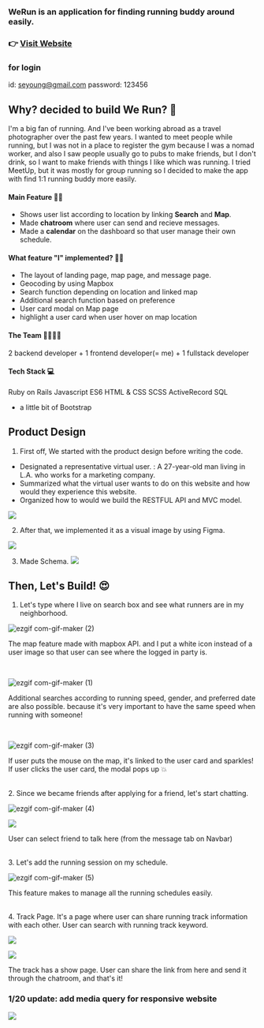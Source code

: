 
### WeRun is an application for finding running buddy around easily.
### 👉 [Visit Website](https://werunners.herokuapp.com)

### for login
id: seyoung@gmail.com
password: 123456

## Why? decided to build We Run? 🤔
I'm a big fan of running. And I've been working abroad as a travel photographer over the past few years. I wanted to meet people while running, but I was not in a place to register the gym because I was a nomad worker, and also I saw people usually go to pubs to make friends, but I don't drink, so I want to make friends with things I like which was running. I tried MeetUp, but it was mostly for group running so I decided to make the app with find 1:1 running buddy more easily.

#### Main Feature 🏃‍♂️
* Shows user list according to location by linking **Search** and **Map**.
* Made **chatroom** where user can send and recieve messages.
* Made a **calendar** on the dashboard so that user manage their own schedule.

#### What feature "I" implemented? 🏃‍♂️
* The layout of landing page, map page, and message page.
* Geocoding by using Mapbox
* Search function depending on location and linked map
* Additional search function based on preference
* User card modal on Map page
* highlight a user card when user hover on map location

#### The Team 👨‍👩‍👧‍👧
2 backend developer + 1 frontend developer(= me) + 1 fullstack developer

#### Tech Stack 💻
Ruby on Rails
Javascript ES6
HTML & CSS
SCSS
ActiveRecord
SQL
+ a little bit of Bootstrap

## Product Design
1. First off, We started with the product design before writing the code.
* Designated a representative virtual user. : A 27-year-old man living in L.A. who works for a marketing company.
* Summarized what the virtual user wants to do on this website and how would they experience this website.
* Organized how to would we build the RESTFUL API and MVC model.

![](https://images.velog.io/images/syjoo/post/4dd5cbfa-c6c5-43b4-a8a4-b6ef231d5b3b/user%20story.JPG)


2. After that, we implemented it as a visual image by using Figma.

![](https://images.velog.io/images/syjoo/post/5a918d3b-754f-49ae-8330-011ce84fc36c/WeRun1.JPG)

3. Made Schema.
![](https://images.velog.io/images/syjoo/post/ae36572e-4484-4f37-89a1-c98809297f8c/WeRun2.JPG)



## Then, Let's Build! 😍

1. Let's type where I live on search box and see what runners are in my neighborhood.

![ezgif com-gif-maker (2)](https://user-images.githubusercontent.com/63498427/137625815-d60396a9-0395-4f81-bac7-621b76881f6f.gif)

The map feature made with mapbox API. and I put a white icon instead of a user image so that user can see where the logged in party is.

<br/>


![ezgif com-gif-maker (1)](https://user-images.githubusercontent.com/63498427/137625741-6a077b21-f8e5-4a93-a0b4-595badc773dc.gif)

Additional searches according to running speed, gender, and preferred date are also possible. because it's very important to have the same speed when running with someone!

<br/>

![ezgif com-gif-maker (3)](https://user-images.githubusercontent.com/63498427/137625850-700e9133-9ebd-47e6-856c-68e4d5181f27.gif)

If user puts the mouse on the map, it's linked to the user card and sparkles!
If user clicks the user card, the modal pops up 💥

<br/>
2. Since we became friends after applying for a friend, let's start chatting.

![ezgif com-gif-maker (4)](https://user-images.githubusercontent.com/63498427/137625890-406cb8a4-57b0-4aba-ada0-9d4b41b4ef62.gif)


![](https://images.velog.io/images/syjoo/post/00afd6dc-6a44-4931-8df7-e13ce3527729/werun3.JPG)

User can select friend to talk here (from the message tab on Navbar)


<br/>
3. Let's add the running session on my schedule.

![ezgif com-gif-maker (5)](https://user-images.githubusercontent.com/63498427/137625968-4679f211-0477-43bb-a2d1-2b373bf49707.gif)

This feature makes to manage all the running schedules easily.


<br/>
4. Track Page.
It's a page where user can share running track information with each other. 
User can search with running track keyword.

![](https://images.velog.io/images/syjoo/post/2b57b7c5-6754-4c1a-aed9-c26803ace690/werun1.gif)

![](https://images.velog.io/images/syjoo/post/e4deac6e-2c3c-45ce-9cb5-0838fb9872b1/werun1_10.gif)

The track has a show page. User can share the link from here and send it through the chatroom, and that's it!


### 1/20 update: add media query for responsive website
![](https://images.velog.io/images/syjoo/post/7cb39e0d-8202-4fa4-b2ec-aba793d3c55c/bandicam%202021-01-20%2019-42-15-978.gif)

